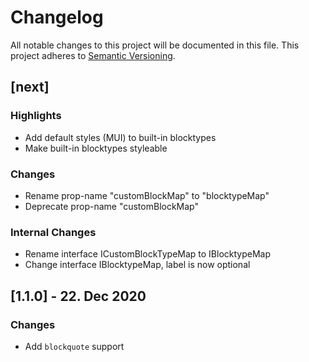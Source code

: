 # Changelog

All notable changes to this project will be documented in this file. This project adheres to [Semantic Versioning](https://semver.org/spec/v2.0.0.html).

## [next]

### Highlights

-   Add default styles (MUI) to built-in blocktypes
-   Make built-in blocktypes styleable

### Changes

-   Rename prop-name "customBlockMap" to "blocktypeMap"
-   Deprecate prop-name "customBlockMap"

### Internal Changes

-   Rename interface ICustomBlockTypeMap to IBlocktypeMap
-   Change interface IBlocktypeMap, label is now optional

## [1.1.0] - 22. Dec 2020

### Changes

-   Add `blockquote` support
